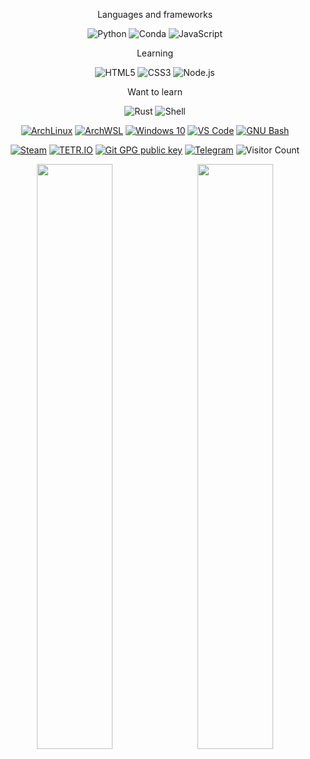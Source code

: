 <div align="center">
  
Languages and frameworks
  
  ![Python](https://img.shields.io/badge/Python-FFD43B?style=for-the-badge&logo=python&logoColor=blue)
  ![Conda](https://img.shields.io/badge/conda-342B029.svg?&style=for-the-badge&logo=anaconda&logoColor=white)
  ![JavaScript](https://img.shields.io/badge/JavaScript-323330?style=for-the-badge&logo=javascript&logoColor=F7DF1)
  
Learning
  
  ![HTML5](https://img.shields.io/badge/HTML5-E34F26?style=for-the-badge&logo=html5&logoColor=white)
  ![CSS3](https://img.shields.io/badge/CSS3-1572B6?style=for-the-badge&logo=css3&logoColor=white)
  ![Node.js](https://img.shields.io/badge/Node.js-339933?style=for-the-badge&logo=nodedotjs&logoColor=white)
 
Want to learn
  
  ![Rust](https://img.shields.io/badge/Rust-black?style=for-the-badge&logo=rust&logoColor=#E57324)
  ![Shell](https://img.shields.io/badge/Shell_Script-121011?style=for-the-badge&logo=gnu-bash&logoColor=white)
  
[![ArchLinux](https://img.shields.io/badge/OS-ArchLinux-blue?style=flat&logo=arch-linux)](https://archlinux.org)
[![ArchWSL](https://img.shields.io/badge/OS-ArchWSL-blue?style=flat&logo=arch-linux)](https://github.com/yuk7/ArchWSL)
[![Windows 10](https://img.shields.io/badge/OS-Windows_10-blue?style=flat&logo=windows)](https://www.microsoft.com)
[![VS Code](https://img.shields.io/badge/IDE-VS_Code-blue?style=flat&logo=visualstudiocode)](https://code.visualstudio.com/)
[![GNU Bash](https://img.shields.io/badge/Shell-GNU_Bash-4EAA25?style=flat&logo=GNU%20Bash&logoColor=white)](https://www.gnu.org/software/bash/)
  
[![Steam](https://img.shields.io/badge/Steam-000000?style=flat&logo=steam&logoColor=white)](https://steamcommunity.com/profiles/76561198849263860)
[![TETR.IO](https://img.shields.io/badge/TETR.IO-GENER1C-blueviolet?style=flat)](https://ch.tetr.io/u/gener1c)
[![Git GPG public key](https://img.shields.io/badge/Git-GPG_Key-E44C30?style=flat&logo=git)](https://gist.githubusercontent.com/g3ner1c/3cad444f0ce51cd5c886b7d4c5ead6a5/raw/11a1036544ffd96ff68db51ab4f3fb7e067b991d/git_public.key)
[![Telegram](https://img.shields.io/badge/Telegram-gener1c-blue?style=flat&logo=telegram)](https://t.me/gener1c)
![Visitor Count](https://visitor-badge.glitch.me/badge?page_id=g3ner1c.g3ner1c)

<img style="float: left; width: 49%" src="https://github-readme-stats.vercel.app/api?username=g3ner1c&count_private=true&show_icons=true&theme=dracula" />
<img style="float: right; width: 49%" src="https://github-readme-streak-stats.herokuapp.com?user=g3ner1c&theme=dracula" />

</div>
